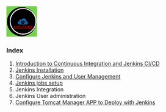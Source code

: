 <img src="images/c4logo.png">

### Index
  1. [Introduction to Continuous Integration and Jenkins CI/CD](https://github.com/c4clouds/jenkins-tutorial/blob/master/docs/Introduction-to-Continuous-Integration-and-Jenkins-CI-CD.md)
  2. [Jenkins Installation](https://github.com/c4clouds/jenkins-tutorial/blob/master/docs/Jenkins-Installation.md)
  3. [Configure Jenkins and User Management](https://github.com/c4clouds/jenkins-tutorial/blob/master/docs/Configure-Jenkins-and-User-Management.md)
  4. [Jenkins jobs setup](https://github.com/c4clouds/jenkins-tutorial/blob/master/docs/Jenkins-jobs-setup.md)
  5. Jenkins Integration
  6. Jenkins User administration
  7. [Configure Tomcat Manager APP to Deploy with Jenkins]()


